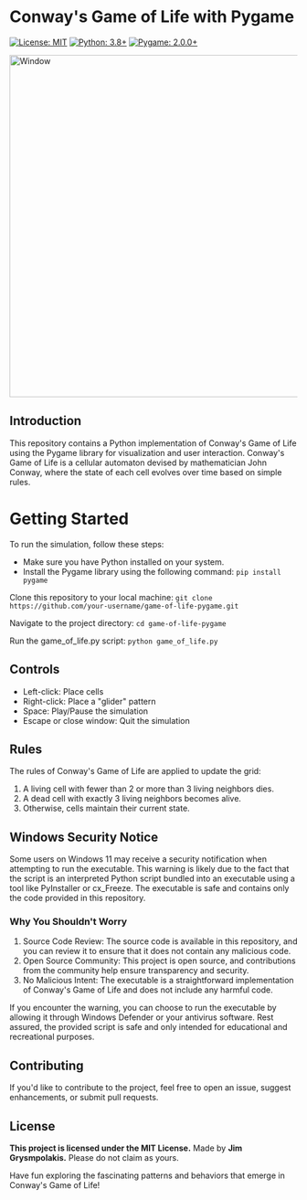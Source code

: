 # Conway's Game of Life with Pygame

[![License: MIT](https://img.shields.io/badge/License-MIT-yellow.svg)](https://opensource.org/licenses/MIT)
[![Python: 3.8+](https://img.shields.io/badge/Python-3.8%2B-blue.svg)](https://www.python.org/downloads/release)
[![Pygame: 2.0.0+](https://img.shields.io/badge/Pygame-2.0.0%2B-orange.svg)](https://www.pygame.org)

<img width="599" alt="Window" src="https://github.com/JimmyVS/Game-Of-Life/assets/96888699/b209b32f-15a3-41dc-ae63-537f2b050546">

## Introduction

This repository contains a Python implementation of Conway's Game of Life using the Pygame library for visualization and user interaction. Conway's Game of Life is a cellular automaton devised by mathematician John Conway, where the state of each cell evolves over time based on simple rules.

# Getting Started

To run the simulation, follow these steps:

- Make sure you have Python installed on your system.
- Install the Pygame library using the following command:
`pip install pygame`

Clone this repository to your local machine:
`git clone https://github.com/your-username/game-of-life-pygame.git`

Navigate to the project directory:
`cd game-of-life-pygame`

Run the game_of_life.py script:
`python game_of_life.py`

## Controls

- Left-click: Place cells
- Right-click: Place a "glider" pattern
- Space: Play/Pause the simulation
- Escape or close window: Quit the simulation

## Rules

The rules of Conway's Game of Life are applied to update the grid:

1. A living cell with fewer than 2 or more than 3 living neighbors dies.
2. A dead cell with exactly 3 living neighbors becomes alive.
3. Otherwise, cells maintain their current state.

## Windows Security Notice

Some users on Windows 11 may receive a security notification when attempting to run the executable. This warning is likely due to the fact that the script is an interpreted Python script bundled into an executable using a tool like PyInstaller or cx_Freeze. The executable is safe and contains only the code provided in this repository.

### Why You Shouldn't Worry

1. Source Code Review: The source code is available in this repository, and you can review it to ensure that it does not contain any malicious code.
2. Open Source Community: This project is open source, and contributions from the community help ensure transparency and security.
3. No Malicious Intent: The executable is a straightforward implementation of Conway's Game of Life and does not include any harmful code.

If you encounter the warning, you can choose to run the executable by allowing it through Windows Defender or your antivirus software. Rest assured, the provided script is safe and only intended for educational and recreational purposes.

## Contributing

If you'd like to contribute to the project, feel free to open an issue, suggest enhancements, or submit pull requests.

## License

**This project is licensed under the MIT License.**
Made by **Jim Grysmpolakis.** Please do not claim as yours.


Have fun exploring the fascinating patterns and behaviors that emerge in Conway's Game of Life!
